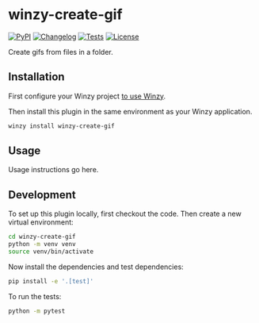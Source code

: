 # winzy-create-gif

[![PyPI](https://img.shields.io/pypi/v/winzy-create-gif.svg)](https://pypi.org/project/winzy-create-gif/)
[![Changelog](https://img.shields.io/github/v/release/sukhbinder/winzy-create-gif?include_prereleases&label=changelog)](https://github.com/sukhbinder/winzy-create-gif/releases)
[![Tests](https://github.com/sukhbinder/winzy-create-gif/workflows/Test/badge.svg)](https://github.com/sukhbinder/winzy-create-gif/actions?query=workflow%3ATest)
[![License](https://img.shields.io/badge/license-Apache%202.0-blue.svg)](https://github.com/sukhbinder/winzy-create-gif/blob/main/LICENSE)

Create gifs from files in a folder.

## Installation

First configure your Winzy project [to use Winzy](https://github.com/sukhbinder/winzy).

Then install this plugin in the same environment as your Winzy application.
```bash
winzy install winzy-create-gif
```
## Usage

Usage instructions go here.

## Development

To set up this plugin locally, first checkout the code. Then create a new virtual environment:
```bash
cd winzy-create-gif
python -m venv venv
source venv/bin/activate
```
Now install the dependencies and test dependencies:
```bash
pip install -e '.[test]'
```
To run the tests:
```bash
python -m pytest
```
